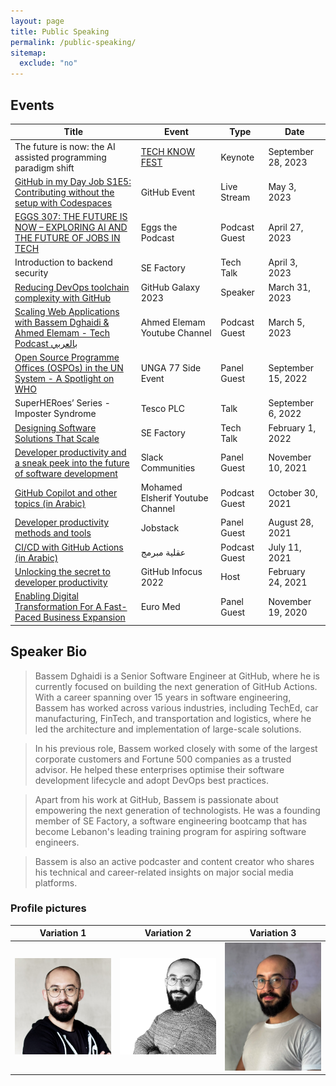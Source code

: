 ```yaml
---
layout: page
title: Public Speaking
permalink: /public-speaking/
sitemap:
  exclude: "no"
---
```


## Events

| Title                                                                                                                                                                                                                                  | Event                            | Type          | Date               |
|----------------------------------------------------------------------------------------------------------------------------------------------------------------------------------------------------------------------------------------|----------------------------------|---------------|--------------------|
| The future is now: the AI assisted programming paradigm shift                                                                                                             | [TECH KNOW FEST](https://www.thenextgen.nl/events/techknowfest)                     | Keynote   | September 28, 2023        |
| [GitHub in my Day Job S1E5: Contributing without the setup with Codespaces](https://www.youtube.com/watch?v=mBsvSFbcujg)                                                                                                             | GitHub Event                     | Live Stream   | May 3, 2023        |
| [EGGS 307: THE FUTURE IS NOW – EXPLORING AI AND THE FUTURE OF JOBS IN TECH](https://www.eggscast.com/photos/eggs-307-the-future-is-now-exploring-ai-and-the-future-of-jobs-in-tech-with-bassem-dghaidi)                                | Eggs the Podcast                 | Podcast Guest | April 27, 2023     |
| Introduction to backend security                                                                                                                                                                                                       | SE Factory                       | Tech Talk     | April 3, 2023      |
| [Reducing DevOps toolchain complexity with GitHub](https://youtu.be/o2QgGM-kgmY)                                                                                                                                                       | GitHub Galaxy 2023               | Speaker       | March 31, 2023     |
| [Scaling Web Applications with Bassem Dghaidi & Ahmed Elemam - Tech Podcast بالعربي](https://www.youtube.com/watch?v=mN8l4Zuy8e8)                                                                                                      | Ahmed Elemam Youtube Channel     | Podcast Guest | March 5, 2023      |
| [Open Source Programme Offices (OSPOs) in the UN System - A Spotlight on WHO](https://youtu.be/mf5tUbhi9Q4)                                                                                                                            | UNGA 77 Side Event               | Panel Guest   | September 15, 2022 |
| SuperHERoes’ Series - Imposter Syndrome                                                                                                                                                                                                | Tesco PLC                        | Talk          | September 6, 2022  |
| [Designing Software Solutions That Scale](https://youtu.be/5H8pY99yLTw)                                                                                                                                                                | SE Factory                       | Tech Talk     | February 1, 2022   |
| [Developer productivity and a sneak peek into the future of software development](https://slackcommunity.com/events/details/slack-amsterdam-presents-developer-productivity-and-a-sneak-peek-into-the-future-of-software-development/) | Slack Communities                | Panel Guest   | November 10, 2021  |
| [GitHub Copilot and other topics (in Arabic)](https://www.youtube.com/watch?v=MqLfkH9ehjQ)                                                                                                                                             | Mohamed Elsherif Youtube Channel | Podcast Guest | October 30, 2021   |
| [Developer productivity methods and tools](https://jobstack.talentsarena.net/)                                                                                                                                                         | Jobstack                         | Panel Guest   | August 28, 2021    |
| [CI/CD with GitHub Actions (in Arabic)](https://www.youtube.com/watch?v=CYj3eoQu1FM)                                                                                                                                                   | عقلية مبرمج                      | Podcast Guest | July 11, 2021      |
| [Unlocking the secret to developer productivity](https://infocus.github.com/sessions/unlocking-the-secret-to-developer-productivity/)                                                                                                  | GitHub Infocus 2022              | Host          | February 24, 2021  |
| [Enabling Digital Transformation For A Fast-Paced Business Expansion](https://berytech.org/events/euro-med-scale-up-innovation-day/)                                                                                                   | Euro Med                         | Panel Guest   | November 19, 2020  |

## Speaker Bio

> Bassem Dghaidi is a Senior Software Engineer at GitHub, where he is currently focused on building the next generation of GitHub Actions. With a career spanning over 15 years in software engineering, Bassem has worked across various industries, including TechEd, car manufacturing, FinTech, and transportation and logistics, where he led the architecture and implementation of large-scale solutions.

> In his previous role, Bassem worked closely with some of the largest corporate customers and Fortune 500 companies as a trusted advisor. He helped these enterprises optimise their software development lifecycle and adopt DevOps best practices.

> Apart from his work at GitHub, Bassem is passionate about empowering the next generation of technologists. He was a founding member of SE Factory, a software engineering bootcamp that has become Lebanon's leading training program for aspiring software engineers.

> Bassem is also an active podcaster and content creator who shares his technical and career-related insights on major social media platforms.

### Profile pictures

| Variation 1 | Variation 2 | Variation 3 |
| -- | -- | -- |
| <a href="/assets/img/bio/profile_square_2759x2759.jpg" target="_blank"><img alt="bassem dghaidi profile picture variation 1" width="300" src="/assets/img/bio/profile_square_2759x2759.jpg" /></a> | <a href="/assets/img/bio/profile_bassem_1436x.png" target="_blank"><img alt="bassem dghaidi profile picture variation 2" width="300" src="/assets/img/bio/profile_bassem_1436x.png" /></a> | <a href="/assets/img/bio/profile_bassem_vertical_x2048.jpg" target="_blank"><img alt="bassem dghaidi profile picture variation 3" width="300" src="/assets/img/bio/profile_bassem_vertical_x2048.jpg" /></a> |
